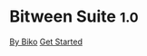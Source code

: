 <!-- _coverpage.md -->

# Bitween Suite <small>1.0</small>

[By Biko](https://www.biko2.com/bitween/)
[Get Started](#main)
